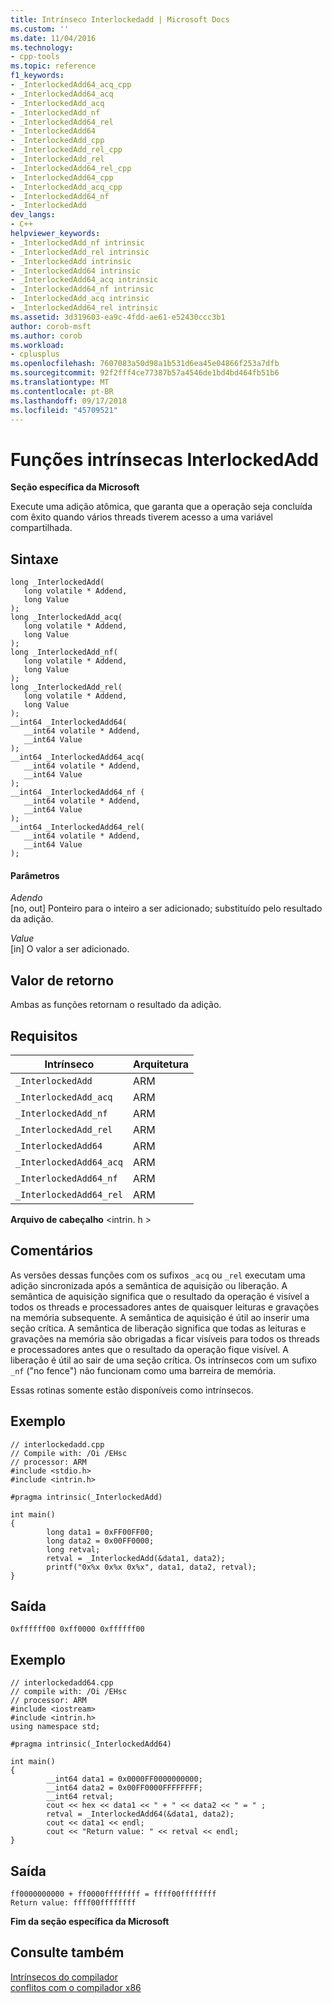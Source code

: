 ```yaml
---
title: Intrínseco Interlockedadd | Microsoft Docs
ms.custom: ''
ms.date: 11/04/2016
ms.technology:
- cpp-tools
ms.topic: reference
f1_keywords:
- _InterlockedAdd64_acq_cpp
- _InterlockedAdd64_acq
- _InterlockedAdd_acq
- _InterlockedAdd_nf
- _InterlockedAdd64_rel
- _InterlockedAdd64
- _InterlockedAdd_cpp
- _InterlockedAdd_rel_cpp
- _InterlockedAdd_rel
- _InterlockedAdd64_rel_cpp
- _InterlockedAdd64_cpp
- _InterlockedAdd_acq_cpp
- _InterlockedAdd64_nf
- _InterlockedAdd
dev_langs:
- C++
helpviewer_keywords:
- _InterlockedAdd_nf intrinsic
- _InterlockedAdd_rel intrinsic
- _InterlockedAdd intrinsic
- _InterlockedAdd64 intrinsic
- _InterlockedAdd64_acq intrinsic
- _InterlockedAdd64_nf intrinsic
- _InterlockedAdd_acq intrinsic
- _InterlockedAdd64_rel intrinsic
ms.assetid: 3d319603-ea9c-4fdd-ae61-e52430ccc3b1
author: corob-msft
ms.author: corob
ms.workload:
- cplusplus
ms.openlocfilehash: 7607083a50d98a1b531d6ea45e04866f253a7dfb
ms.sourcegitcommit: 92f2fff4ce77387b57a4546de1bd4bd464fb51b6
ms.translationtype: MT
ms.contentlocale: pt-BR
ms.lasthandoff: 09/17/2018
ms.locfileid: "45709521"
---
```

# <a name="interlockedadd-intrinsic-functions"></a>Funções intrínsecas InterlockedAdd
**Seção específica da Microsoft**  
  
 Execute uma adição atômica, que garanta que a operação seja concluída com êxito quando vários threads tiverem acesso a uma variável compartilhada.  
  
## <a name="syntax"></a>Sintaxe  
  
```  
long _InterlockedAdd(  
   long volatile * Addend,  
   long Value  
);  
long _InterlockedAdd_acq(  
   long volatile * Addend,  
   long Value  
);  
long _InterlockedAdd_nf(  
   long volatile * Addend,  
   long Value  
);  
long _InterlockedAdd_rel(  
   long volatile * Addend,  
   long Value  
);  
__int64 _InterlockedAdd64(  
   __int64 volatile * Addend,  
   __int64 Value  
);  
__int64 _InterlockedAdd64_acq(  
   __int64 volatile * Addend,  
   __int64 Value  
);  
__int64 _InterlockedAdd64_nf (  
   __int64 volatile * Addend,  
   __int64 Value  
);  
__int64 _InterlockedAdd64_rel(  
   __int64 volatile * Addend,  
   __int64 Value  
);  
```  
  
#### <a name="parameters"></a>Parâmetros  
*Adendo*<br/>
[no, out] Ponteiro para o inteiro a ser adicionado; substituído pelo resultado da adição.  
  
*Value*<br/>
[in] O valor a ser adicionado.  
  
## <a name="return-value"></a>Valor de retorno  
 Ambas as funções retornam o resultado da adição.  
  
## <a name="requirements"></a>Requisitos  
  
|Intrínseco|Arquitetura|  
|---------------|------------------|  
|`_InterlockedAdd`|ARM|  
|`_InterlockedAdd_acq`|ARM|  
|`_InterlockedAdd_nf`|ARM|  
|`_InterlockedAdd_rel`|ARM|  
|`_InterlockedAdd64`|ARM|  
|`_InterlockedAdd64_acq`|ARM|  
|`_InterlockedAdd64_nf`|ARM|  
|`_InterlockedAdd64_rel`|ARM|  
  
 **Arquivo de cabeçalho** \<intrin. h >  
  
## <a name="remarks"></a>Comentários  
 As versões dessas funções com os sufixos `_acq` ou `_rel` executam uma adição sincronizada após a semântica de aquisição ou liberação. A semântica de aquisição significa que o resultado da operação é visível a todos os threads e processadores antes de quaisquer leituras e gravações na memória subsequente. A semântica de aquisição é útil ao inserir uma seção crítica. A semântica de liberação significa que todas as leituras e gravações na memória são obrigadas a ficar visíveis para todos os threads e processadores antes que o resultado da operação fique visível. A liberação é útil ao sair de uma seção crítica. Os intrínsecos com um sufixo `_nf` ("no fence") não funcionam como uma barreira de memória.  
  
 Essas rotinas somente estão disponíveis como intrínsecos.  
  
## <a name="example"></a>Exemplo  
  
```  
// interlockedadd.cpp  
// Compile with: /Oi /EHsc  
// processor: ARM  
#include <stdio.h>  
#include <intrin.h>  
  
#pragma intrinsic(_InterlockedAdd)  
  
int main()  
{  
        long data1 = 0xFF00FF00;  
        long data2 = 0x00FF0000;  
        long retval;  
        retval = _InterlockedAdd(&data1, data2);  
        printf("0x%x 0x%x 0x%x", data1, data2, retval);  
}  
```  
  
## <a name="output"></a>Saída  
  
```  
0xffffff00 0xff0000 0xffffff00  
```  
  
## <a name="example"></a>Exemplo  
  
```  
// interlockedadd64.cpp  
// compile with: /Oi /EHsc  
// processor: ARM  
#include <iostream>  
#include <intrin.h>  
using namespace std;  
  
#pragma intrinsic(_InterlockedAdd64)  
  
int main()  
{  
        __int64 data1 = 0x0000FF0000000000;  
        __int64 data2 = 0x00FF0000FFFFFFFF;  
        __int64 retval;  
        cout << hex << data1 << " + " << data2 << " = " ;  
        retval = _InterlockedAdd64(&data1, data2);  
        cout << data1 << endl;  
        cout << "Return value: " << retval << endl;  
}  
```  
  
## <a name="output"></a>Saída  
  
```  
ff0000000000 + ff0000ffffffff = ffff00ffffffff  
Return value: ffff00ffffffff  
```  
  
**Fim da seção específica da Microsoft**  
  
## <a name="see-also"></a>Consulte também  
 [Intrínsecos do compilador](../intrinsics/compiler-intrinsics.md)   
 [conflitos com o compilador x86](../build/conflicts-with-the-x86-compiler.md)